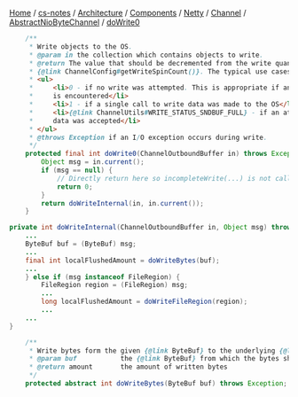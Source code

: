 [Home](https://mengxianbin.github.io) /
[cs-notes](https://mengxianbin.github.io/cs-notes/site) /
[Architecture](https://mengxianbin.github.io/cs-notes/site/Architecture) /
[Components](https://mengxianbin.github.io/cs-notes/site/Architecture/Components) /
[Netty](https://mengxianbin.github.io/cs-notes/site/Architecture/Components/Netty) /
[Channel](https://mengxianbin.github.io/cs-notes/site/Architecture/Components/Netty/Channel) /
[AbstractNioByteChannel](https://mengxianbin.github.io/cs-notes/site/Architecture/Components/Netty/Channel/AbstractNioByteChannel) /
[doWrite0](https://mengxianbin.github.io/cs-notes/site/Architecture/Components/Netty/Channel/AbstractNioByteChannel/doWrite0)

```java
    /**
     * Write objects to the OS.
     * @param in the collection which contains objects to write.
     * @return The value that should be decremented from the write quantum which starts at
     * {@link ChannelConfig#getWriteSpinCount()}. The typical use cases are as follows:
     * <ul>
     *     <li>0 - if no write was attempted. This is appropriate if an empty {@link ByteBuf} (or other empty content)
     *     is encountered</li>
     *     <li>1 - if a single call to write data was made to the OS</li>
     *     <li>{@link ChannelUtils#WRITE_STATUS_SNDBUF_FULL} - if an attempt to write data was made to the OS, but no
     *     data was accepted</li>
     * </ul>
     * @throws Exception if an I/O exception occurs during write.
     */
    protected final int doWrite0(ChannelOutboundBuffer in) throws Exception {
        Object msg = in.current();
        if (msg == null) {
            // Directly return here so incompleteWrite(...) is not called.
            return 0;
        }
        return doWriteInternal(in, in.current());
    }
```

```java
private int doWriteInternal(ChannelOutboundBuffer in, Object msg) throws Exception {
    ...
    ByteBuf buf = (ByteBuf) msg;
    ...
    final int localFlushedAmount = doWriteBytes(buf);
    ...
    } else if (msg instanceof FileRegion) {
        FileRegion region = (FileRegion) msg;
        ...
        long localFlushedAmount = doWriteFileRegion(region);
        ...
    ...
}
```

```java
    /**
     * Write bytes form the given {@link ByteBuf} to the underlying {@link java.nio.channels.Channel}.
     * @param buf           the {@link ByteBuf} from which the bytes should be written
     * @return amount       the amount of written bytes
     */
    protected abstract int doWriteBytes(ByteBuf buf) throws Exception;
```
